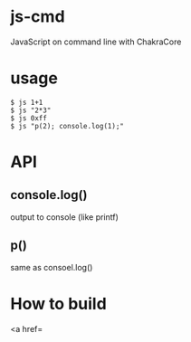 # js-cmd
JavaScript on command line with ChakraCore

# usage

```
$ js 1+1
$ js "2*3"
$ js 0xff
$ js "p(2); console.log(1);"
```

# API

## console.log()

output to console (like printf)

## p()

same as consoel.log()

# How to build

<a href=